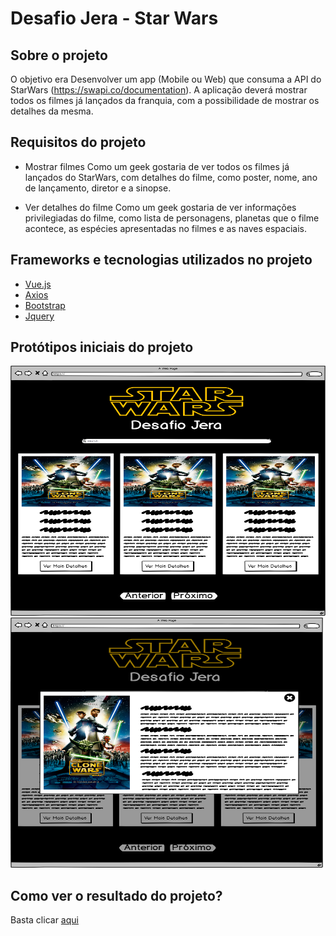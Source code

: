 # Desafio Jera - Star Wars

## Sobre o projeto

O objetivo era Desenvolver um app (Mobile ou Web) que consuma a API do StarWars (https://swapi.co/documentation). A aplicação deverá mostrar todos os filmes já lançados da franquia, com a possibilidade de mostrar os detalhes da mesma.

## Requisitos do projeto

- Mostrar filmes
Como um geek  gostaria de ver todos os filmes já lançados do StarWars, com detalhes do filme, como poster, nome, ano de lançamento, diretor e a sinopse.

- Ver detalhes do filme
Como um geek gostaria de ver informações privilegiadas do filme, como lista de personagens, planetas que o filme acontece, as espécies apresentadas no filmes e as naves espaciais.

## Frameworks e tecnologias utilizados no projeto
- [Vue.js](https://vuejs.org)
- [Axios](https://github.com/axios/axios)
- [Bootstrap](https://getbootstrap.com)
- [Jquery](https://jquery.com)

## Protótipos iniciais do projeto

<img src="https://github.com/michelmotta/Desafio-Jera/blob/master/prototipo/Home.png" width="600" height="400">
<img src="https://github.com/michelmotta/Desafio-Jera/blob/master/prototipo/Mais%20Detalhes%20(Modal).png" width="500" height="400">

## Como ver o resultado do projeto?

Basta clicar [aqui](https://michelmotta.github.io/Desafio-Jera/)
